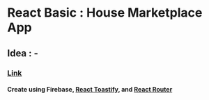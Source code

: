 # React Basic : House Marketplace App

## Idea : -

### [Link](https://rizal-house-marketplace.vercel.app)

#### Create using Firebase, [React Toastify](https://fkhadra.github.io/react-toastify/introduction), and [React Router](https://reactrouter.com/en/main)
